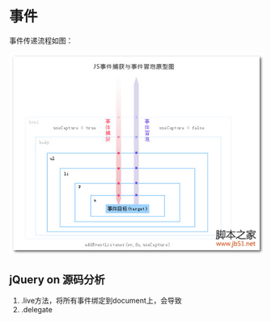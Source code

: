 # 事件

事件传递流程如图：

![](../img/event_capture_buddle.jpg)



## jQuery on 源码分析

1. .live方法，将所有事件绑定到document上，会导致
2. .delegate 